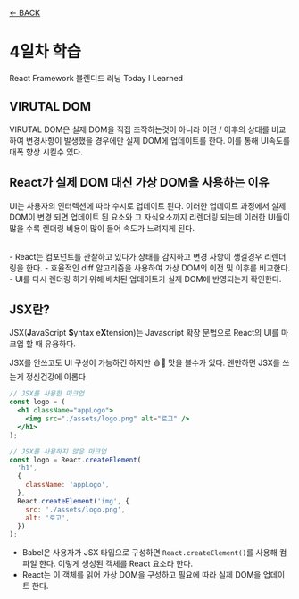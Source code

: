 [← BACK](./README.md)

# 4일차 학습

React Framework 블렌디드 러닝 Today I Learned

## VIRUTAL DOM

VIRUTAL DOM은 실제 DOM을 직접 조작하는것이 아니라 이전 / 이후의 상태를 비교하여 변경사항이 발생했을 경우에만 실제 DOM에 업데이트를 한다.
이를 통해 UI속도를 대폭 향상 시킬수 있다.

## React가 실제 DOM 대신 가상 DOM을 사용하는 이유

UI는 사용자의 인터렉션에 따라 수시로 업데이트 된다. 이러한 업데이트 과정에서 실제 DOM이 변경 되면 업데이트 된 요소와 그 자식요소까지 리렌더링 되는데
이러한 UI들이 많을 수록 렌더링 비용이 많이 들어 속도가 느려지게 된다.

<br/>
- React는 컴포넌트를 관찰하고 있다가 상태를 감지하고 변경 사항이 생길경우 리렌더링을 한다.
- 효율적인 diff 알고리즘을 사용하여 가상 DOM의 이전 및 이후를 비교한다.
- UI를 다시 렌더링 하기 위해 배치된 업데이트가 실제 DOM에 반영되는지 확인한다.

## JSX란?

JSX(<b>J</b>avaScript <b>S</b>yntax e<b>X</b>tension)는 Javascript 확장 문법으로 React의 UI를 마크업 할 때 유용하다.

JSX를 안쓰고도 UI 구성이 가능하긴 하지만 🩸💩 맛을 볼수가 있다.
왠만하면 JSX를 쓰는게 정신건강에 이롭다.

```jsx
// JSX를 사용한 마크업
const logo = (
  <h1 className="appLogo">
    <img src="./assets/logo.png" alt="로고" />
  </h1>
);
```

```jsx
// JSX를 사용하지 않은 마크업
const logo = React.createElement(
  'h1',
  {
    className: 'appLogo',
  },
  React.createElement('img', {
    src: './assets/logo.png',
    alt: '로고',
  })
);
```

- Babel은 사용자가 JSX 타입으로 구성하면 <code>React.createElement()</code>를 사용해 컴파일 한다. 이렇게 생성된 객체를 React 요소라 한다.
- React는 이 객체를 읽어 가상 DOM을 구성하고 필요에 따라 실제 DOM을 업데이트 한다.
